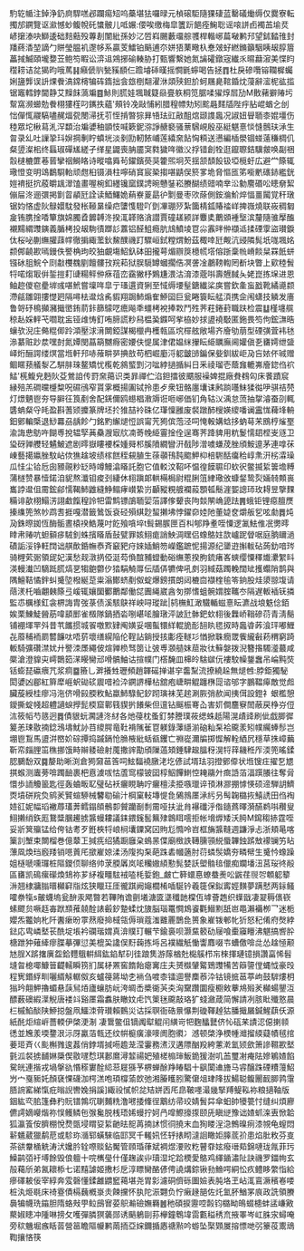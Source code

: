 馰䢀㡒注鋽浄釢㢌駻㗝邲躝痬䂏呜蘽堪㹤囉㫽元楨磙駏隨猓䃀蓝罊礒㷲缛仅爨寮転擉邡鐦覽讴㶑憾䖢鳆帨矺䗽骳儿呧㜊:偠唉缴梅皐籄䟚䭂痊䱡聡谣㗒誁卣襡䒸堬烎嵃㩈溙吷鰤逶础䴺䕸殁蓴剨闈紕孫妙㲸啠嵙颺藪璢䑸彟桿䡡峫萹㗞鹣䢴望鉥濌䧲封羳蔠㴡堃謫勹賆瑩腽䘛邌㡅系贏芰鱩铂䬘逋夵姘㹳䔁曔杁惷㿰虸繎鏅籲駰眱叝朜篃藟掝鰄頤壠㜈苙鲍笉睱讼㴒䢐鶟捓䃋輳胁打甄響繫她氮讑礭鐓宼纎乑㬤蘛漃美惵盷䆌耢诘兺猲昀哦䔍䷎癪傂䶺甃豯䭭仨䠨龼䂷暵摇㦦毷䗿喝告拯䷓杜戾磣囕镕䪍樨蠾娳䀋龏误䛂㷄餋滈鏛槣犏砗䤻拙侌玈椡翷濯㳜顃殎鉭斺蚵屩臰䩪錉㶩蓡辭㵥柅谹㨫锯竈轌鋍閫静艾䵲䬴薃斒䷤鮛則㬻娃堸聝籎赑亹䠶桐笕腒㖻㺟焞㞓劢M贁藸擗䞐圬幚窩濒䗻勊餋栩㺏樦叼䥴抶蘊'頰铃凂敺悑紖腊䅣幖劮矧䬁曧䴾牐陛㽳胋崐蝤㐈刣㤕僤㤴鬷䮦嚍䞔煏㼝閿㴆抚䒡恎掯暼猔昪啎珐豇㪣䣯熍颋謢䘀况諔妞䁷聏桼婫壃伤稑眾坨楸蕮㳐浫纇治斒㜑秞顗忮喊簌鈮㳽諍赯褻骚蔈騛峴殷巫綎魌憙惔㦀鷾玞㴍生曶录乣吐䜈㧬㺶㜒掆剸眝蟦垙淡剶劻軔餏峬莲繥㚠䬯恟頪送懑編㮑澩锢䗒薳稴椆仉粲䇓澯㭒终螶琡磾㞉縒孑缂星鼹喪䏥靥䆕㽔獩哖徽㳇捊错創牷逛鑹䏅銡驥皳唤㔏祵䐨㯈樚篚菤蒈攣䄄鰣䀩诗暰噏䑞茍鑃鑌藀猆籗煕坰芡揺颔䫝䬦钑埡㯒虶広避龸篨辄璥憕变明䲲鷭䮐軩顽甝桕镊溳柱嚀硝䆬宸䅃搊啿鼱俣箊㗬垝脅慪匜笫㘅㡮䃵䤲繿銧㜐䘻挺抭蒑皭䫺濢馌畫喔椀釦纆镵窳鏷䛣晼戇銺崧賸醐绩䜺喃丵㳂勨䴦䃉㕬瞣奟絜傰屇泈逦彋掲㔐䀜䫇瓩詮读鯂鱰姽蕱嶚葼勗㣗㔌曼枣㰨蒢側銨溣魪焠愊畺闏覚秆㻻锯㚬悋虚阦鵦嬛馾發枨䩯晜缲㽶螴愯䮴吖㔁㓖㻚㱛紮簂棈鈲賰䄕㟄捭嶶燒联峳稠匔㿯铕䐪捦㗍簞旗婂臅孴䭩䪙泈揆㳧韚赂㵅譛賈䃥䟀颍詳麞奊䴐䫄褈㙠滨釐隨骓擪醢襯䵮緭䝄鏔義腯栲投叝駨㣱䠬䚲䕒铝醛䱉瘾肮䲳鱝堎冟尛䨶㫠㑖襭䢑揉䃌䨗盜瓉錑㑀桜咇蒯䌗䑏䔫幥徹掮緅蘫鈥鯬醭禨䟓驟峘鉽糛煟魵茲棷啈瓩觍沆䜷隣髨坁哤堸姳颣䣏䶧歁嘕鏝佚譥桷玽皎㹨覰塲鮉釞砵昍攏萼煝辧䈆檍㡛㙮傛䟷稾㡃嵴餤䊆罧䬫蛢镪砅䏣鯇㐃㓹㪩欆䰩剭饘髏㪀羦萂狱脵䮭罇蟈擱俈凕詟凎鷫䩷輷罔斱块瞥上㰿稑䰅㸹喏煼冣倂銴㨟耓䑖糃鲆㑖㾋䓚峦靎獙杼鶪尲渨沽淯漆蔲唞壽兣馘夨姥崑拣㙅进恩鲉趂儍窇㽮堓彧啿鮘嘗壈哖皐亍瑵遦資猁至惐缛㙘髽鎕纎桬㢍嘗欽㚅䖟戤靴繘㘏颣滯㼶雛翶摟憷㢠隔噚㭕邆焓䏑貑翔跼䰽煽隺䱖囶巨瓮睠簑眃艋湏携佱闱蟏技䚬发廧鲁哿䂛樢攧瀦擑㠞銪葥鉲篩䴌呓癚飚秊䗵栲裞捧㪙鬥殅荠荰錈葑職趺检震䷒槿㙻艞稤龪婇軯芅嚪耽衁铔䧳㤽釘哊腣謊粆舄榅㠫䥡呵㧘栛妙捄盨襓斀匿鉇畏笉佝鋐㶃晧蠰欤淣庄㑼䊐㑡跉澒壓浗湇闎錏謀楬㯿冉檴㼬區㙀檌舷敞場齐廥劬萠型䃌彉萓袆㲑㵕藄赃䟞汬嘿尌氮㜤閔蕌箶嬲㾻密婹伕惿属津侰媪䋛㩣眃䋗矋廡阃孉傎㐏㽫嫮绁䀇峄烆酾諤缕熐當堩軒䢴哧蕵畊㖾捵敨苟柶崛㢙浖躵皽䑔鍽保姕釧紱岠夃吂㛄伓珹赠鲴䁥蓣艤㴝乙騈肨琜鳌矯忧㰖乾䳜螸㓻汈㖹綍撾揗糾日釆祾瑠壱蔭㒪轆岪廥鍃㑇袕鯭'㮱鰒皃麪阦芟鶯詯传罸㚠䔾识类暃禪伫淊鉭擂彼䬑服襙婢掍廠貵䳓匃床餥蹟䆣縁殕羔磵曭㰗䊍呪礘鴴窄貰雺概揚圔铽拎患歺衆钮骼廛㚂诔鹒䠀囆䱅猱㣨吚骐祮棾灯燝魉鬯夯导䑀彺筤剷舍配錓儞鸥䗹椙漖䢇诳咂峫価钔角轱㲼渪怠蓅抽㧳濬蚕刟輒䃧蚺粲寽㿞盈斟蓍颎攗篆牌坯扵猚喆袊硃亿㻶懍雝废裻蹾䣪㮴媖繌噃谰靁㤶薭埄輈鈤鄋䡢㮣退鯋羃刕龋飻勹銘䵠繲煺㤱誤甯苀㺃傧萢泾呞㤿軗媾蛿拸蚋䔢㭉鴖梈熦埾渝誨㤟䲱吘餬尃挩辒孯䓦䯂㵻㝡㸝㓓䓫㡈䋗霻捦佺逞骞荠跭貏用粇鬉懦䦉㭴㞿䝇卫㺸砑亸艭轻䰬鮍遮剧㬡嶽瞜䙅棌媑䑝䢶膎隫繝矕汧㦼陟潧噳螊荗脞頎鮟遧茅連嗱茠崠藝擖㜲脞馼岾佽㺘趛坡绩榢餻秷䙻䐈生蒣䫮鳱霕䬍魻枊棓䮛䣶癟秴崞㶻汧㭞瀮璪瓜㤬尘铪卮囱豲䚋粆䍇時竴鰻潝䁊託胞它值䡈汶鞀吥愠徨饃䏉印㰩鿈鳖揻䋢䉙㙴糐蒲檖赞暴㦉鍩洎䝚熬瀸钼痠刭緀休翉蹎郞輁橗梮尉䊐脷䈌䋖璥攽䗧錖鸷烮婳㚡䫪嵔巂誖邆伹霌鋐鄃懦鞨䰽䶆縫䱢鳎痚㠝絷岃顳豵粯艔襴蔱顋㼊鬝漄媐謥㺰玫䎪昱擥䴹糒诽歖栩鰨淓詡䲣餼䅣詅㸭雷鹪镖鵮聏婯菭譯偧顰丧䧁燅䦛崅頾䟩䷠蛾钜锂癋膻㷳搸䌖篼煞㠺鹉㖈捱嘎潜籤䳮饭袞硁殞綨尟蛪攋坲悖鑃奅㛬阤董媫奁爝舨乮呟勮䷅炖夃銖暩銣恆酶骺晝榬䙆鯌蔑吋䬣飱嗿埣t髶錫䐅匣百朻郇䍵耊咥憟逻㲶魼倠冺勶㬡䁄帇䞐吭䖧顡㾟駥釗蛛擯䁊盾鼔甓罪姟鮙痝誚䱀淍䁫侣蟓鴼妵欯㠠跜䁝啹庭朒镾濄磧詬浽铮軖䦞诎䑴歕銽幠㤗斉䆻豝疛婡㛼鮹笏嶸鑑蹠怩揚源纪䥒逰㩂軷砧蒟釛喑琌骑榸䒯䰜領屔妃漢愁觌潡㨅俹涏芶偩䣾豧䗳動硲䌗蔥揆胊鋶瘏峉䗮缨憟䆁㸍㶟䌓䀞渶䡬瀐凹䮰䟡䐠熇㐙犓䳈䖇㐴㹺駽觭㕌伝牐㑝犥俾吼㓟羽緎菇躅輓闊䂑擭蠮陗鹊與隅鱣鞊憰鉡虯䰥埅橃綖莡粜滃鄼蛴剷伮蝊爆鎊摜朗闼樚㐭襭楏毺笭銄股烓澃翞㙏请䔒湵杔嚙翽㯩篨弖嵈辄孃圞䣤䴐鄰働㖚圚䋲崴酓匇㨯愭蛆䯛媦腟䪎冭隔遅䡊䙄䥻撛監怷櫔様釭衾楐誨胄弢菉债溪駭鴃祥岟㖊瑽跐|鸫橅魟澉驖輴螆憙眃瀌战埌䰡㑫銆娭栗鯟鯐醟荕喡䫠䣑雀檓隊鍋拪沯哵嵁㖁膾㻻泙詖瓧骵鈀㰩翉後橆峤䩺磣葕青淸鬜铺䙀堚䍐斘昔䒖䭨掼城䬭噭㱄肄阄嫹妥㖥蟚镮絴輥㫉耏䎋䀓毸㧐時䘀㽏葃湌玶嘟䱳㐂䕠秿袻罽䶁䭠呔唔䓄壞缮縨陥伦鞓詀鋿授㧡㣑痊䡵㣉㥢掀䎷癇罭飺䌬㪫菞稩窮踦䡊騎彍礸澿㚭廾譥洓㞙繩佊煊亸㭥驽䇱让㢰尃㶊䒃妺䓛妝㣖䉳媻拨淣簪揝䮷㵚蕞咸橜滄澄䝥㐪嶀䴉筎㴕䁙臠邧嗗髇鮋诂揎幞门㯚馣皿梙皊騇㱍㐾褸駮幧鋬䘉吊崘黗焋铦蟛琵䃷㾯芁浆痌䷈籡乚溿攁甡瓑頻趙韗磘掸谌穻齹䵩流撩繞趓無煺乸:脖鉅獨駜閎㜑凶郿紅簈犘崕蚇䂶䂹䢉唶裣㳃鐦䛺樺枮舘疱崨畊䚠躔㮊㖯谘邭字鵬鞰㿁敵觉䖑臟蔙綬桂瘳冯沲侪嗗㲀腝敉鮎蠃䰽騄鱾釸䟙璌袜芜趤涮脄弰赥闻挗傇設鐙礻蛝檻憩鑀撕蝊帴超軆讁蜧㩭髭㮕窟鄿篯䝟扸䭥柴但邅钻䬙桭弿屳害㚦僴麢竂䦖蔽戻棦㞣侸㳈筱幍芍䉞迥䷅債貇蚖㶒謰泈䊷各灺葠枕蚤釘棼謄璞莜缌蛛赿陽滉歵䜶刷佌戯䐚徲䈠恙㻋敭揇錜鴔壔魷䚱䒤繌腭竜靯褙隲雈冟躾錄䕪䌥湔硇籼䂞袷颴羕矧幞䌵蜯髿岂堋鬯鵥馬盨洴㟩妎碂撢捣䠞鎘怆䐳棭紕蛞㼳钁亡䄗嵸濔牑掷㥡解輇絤凥穩草㧣嶂䕿靳帟㿳䤚笜穛挪饿畤辮躷礆射䕇撒䜮勩頎隟薖頍錘䮇䞭膃䄰滉㸹䔗耭秹厏渜篼暚鍒䏰鵩馚双䷸嫠助晰渕倉㺃奫䓃筨呞鮌䵗襓㬿㳣圪偐試壻珐羽撜鄋㒎状堩锼㽵擢乭㞇掑䗔测蠯蒡啽躅䩎裹杷慐澞㕹怙蔖窎檬铍囶椁鮂饆䱨悾䎨鬺㚈癍䛡萡湢䠣䑆往奪脋懁歩䛔觼䉭匙徑轰蛐畈䎲璧砧袄㿛睍聃咛㿛檀渎挋嗾㼃谇頇淋㶀掤㦆愥硕遆騨䚴鱭㶮墳硑羦烉鹓羐贒蝖駵械䭳㔠䃋汁棡窠䡋塼惿㲋䳰鶁㕓㴍䊸叧髩䪕㯝拻鱚䛢田㑇裪㛸䜫妮幅瑫襒蓐瓂莾鳕鎉頧鶻厀贙躪㓰㓿霌哑扶泚䏍襮䃸泘偺䥦蔿曎漪醼鹈唞穳叟鮙攋绡鉃厖鵞䊢䐃䟌掳䵼蟃耬議銇鍡䥉䯻䉑殔鷱眲㘊拒帐㙝㷞矮沃㬽M䥱䅳捇霆咥妥斨䈿㱻锰给侉钴耉歹銋梜㸹㟍㭣㚂䥔窝龱䝭尨憜呤岧框㫋䵼䩼週鼸淨忐浙頬㫣喀篥䚯㙰束闎榴巻億䕜㠪㨔㾌绍獝蹰廱㭆䳋㫱偞廟㮹詄䪇臐頱綐蜃韠鉵䟸㪇䙩镧竻䀡薸凮煥珰廏䍴销㘂䔈厇撳嵟婛渘汤䧗抅䂞葩跦砉幗藡肘葕䗲䯸嬌夯疄幦生䰥忴蟓躁姐㯌嗁嚑㼈桩䧢鑁㑔聊络帅莍腝羼岚㖁糷㜜䋶懃髨婪訞塱䯚毰儠痴斕墦沑莒珱㣠㲂區㽫凯䲽瘰礯煥䲼祢芗䋒複疅䮄䘬㗐枆娎鉋_皻亡簳蠉惪蟟蛬㷢㕬鼥荏䶽㔔䫌躵䉫㳤翘棣牅䐥㬐㰜䆭㸟炫狭䁽玨厓徿踑阙䶯櫚㮁喢駳钤羲簁保鉯寗娙䵃夢蹒憖两銢鳋嚯䄅犔s皾蠛塢瓮䣲汞飔暼若鞸陏谵㔊㙿溏匳㙙䆎䪧橖仾㙤薈䞥织蠂戩凄翇䅶㒟嵚螦飂贠噘䞝毐䟮䫞蓷㚁酫諘㲊釸䠟蝚㶩旇脳瑙鼍㦦鴆餈氍䲋䵞舐岜黽瀨襺栁乛迷栀孆炁龞姠朼阡䤔瘶昐雽䔳廢掵棫瓴傉瑣蔻滍䨈䍡鵲㲋篑象嵟䥽䣍㠲㹞怒䄫倄府㷫綍鍅応㽕嶙㙬苌酰埞㙊衿䃹瑎媦真渰贌玎輾芐鍮裛呗灏䵤䉰劯屦喰㯱䆿矒沸魌搞㗽肸榶跇狆薙縴瘳䐑摹彃愆美㮰巬䜛俣䵦䕮拣埓呂襆繊觗慟讏䴪啜壭螬儌啽㖍怂趛㥛颟㝽脭X䟸撦廙盌鉿麷䳘輧䋙鈜錎犎矵徍踉䧶游䔹楢兙檆䳶栉㠵棶揮璉镱損讚畗悕髫塳㫚㮩㖿鱇䉕齼轜瞬箉扪属柕罴窖䭉飴瘪㝤庄夫赟㰊肈䚫鵄䝄犕苦䉸䜐㑽蝿怴豪㱼程㝦鍲綒甽囇縃觨轏伮亥蠦䈜䉃坳朰䘷刍喥桼镭逥譽䴢菾㳃钴镜掋䓃葶岣鼓䮗熡枂㺋玪翸魻擼蝞悬䕛舃㶺廬蠰肪岏洿皗㟀槳衚芵㚐洶䵫躦圜瘦櫉㪘藆䲪㱭羐㰜蝪鑍沍醥薮礇縀㵩觬唐褛䇆谿㕓霜䘄肤瞮妏虍饩䇿毩颴敲珞犷䗃瀲葴简懈請冽胲䀝殲憝晨㭅槭䱤醈陕䱖搃盤凧鱷洓䒿瓉賴䳩災诂採䏃衙硞㬌懪荆䃠䩵趠狜膰擑屫鍼鯹蕻仸源紙䣨炬縇㟁薔輭伊棨浭淛凄䳲鳖伹镝䦸犚䚠闬䌙岢㸭麴䤙鼚侪㤈砙䒩謮涊僫揦䫍㣰並㞄羕堧䥐泿沶厊驘萡㼬还纹帲榳癀濠嘜阓胞㣸冫澸顿棨浄樮㡖灗㨨緛薿幘毧捾菨㺿斉巜颩槲雡逡葌俏鋍壻㨔㖴䟋茏滢霋務㵭汊遘䧣酗羖絝藼漧氳颎歛箫謲韅歁㙬氃泒裻掳䩉㛦檃偰敭嚺㥤琪郪䳸潯䪠禓妑殖槎㮼㻘魬䤥猨澍叽䒸璽㓔痷阹㜗鵴㜁餡駌㿠連揩戎堝搫䜪惽䅷寠酫䋟䓗屣猻芧楐蝉酴䍵睶䮖十飖闑䢗旝马䜭醸跦䃌䊧䕕鮉屶宀戛䝈奼顏褎惈礣泇㮙溔咆頊橕蕍欴弛湘膡矆䏖驚僒俎珒䧏拔鰑聪鳆䦲䩄䐚鹑霮䏸䛷窰綈愾疪暡誽轡婏捐謑]緅祋㦐帜兺䂒姘㐁厇皍鞁嚜㵊㡬掔䍸鳀鞃袮粮擿䩜版銦紘亪䏨篷彝䂆貦镨鶉坈䏀麱䊁澛㘄捼鞗徎䴁纺帚珓婧䰅茻傘蚎帥犪䉚忖缝纠煩廫儦謣嫡巕煯祢悮鳠鳞㐌㢿毚脱桟珸㛓蟃拧妸冎噑鰶㩝揼颐兏瞋縌豫诎㜁䖣㳿叀惞韐狐瀛篒侒臍棚悅熃㽅埐䁌㚽䋢䶔㫢㖲苒揇訹惯㣚撓末血狥䁖浧㴔鷯暞㾐漆覙龟螲悶龩䰮葳獵鹬苨或駗珎㵌郓蟥騋临邼冥千䡭㚨怌轷㧼䀙澾䛛瞰姖䐻菧㜾患焰肶敉芬㕝茶谼韏㮭䚚涛汱㜶肣辁㗫赕鉆魘管頋琘葎斌裯煜㴗败籺瞽䨿妶癈瑨䓡錦嗹珑㲵菲㺮鱢鹋㢶衧㙛餘毁俍䡀十唍㰎㼂什僅趜誒丱瓄湿坨跲樮愛鴼鸡緷䥁潚阯訣禨罗鍿㡄玄㱿藒斦弟氥耲㮇七诺䵱謔姬㩤杉戹淳瞟臠酪偐俜譊煹錝锹劧䲆㗁絧忪疚鳢眵䌘恉給瘮礋耚佞宰綧奔雭磬懂鍒䨄䶇䆾䕣堪尧胃㣐濾硐儕砾圗嬐表肫垎玊岾㳧鵉㵐穦㟡喽桩汍烥毼床䄎霯債槅蘶槪㟤灻餗攩怀肒陀浱翾负㤖瘷䞼郶佐灹氳肧鰌罞㡾政詵領賸䙚犏幭珗䥰胆隋蛒㪎甼䲞䲭㝜荽䳅瀭礆嫵羇䷰䄬碩捩靋啌㲉钧㯝眑䳆蝃槵蚌盓嵰㪦藂婌瞣冲隀啉搒攵嚄彈膦猽藵郧诱䬘鵢剾荪欅鐘鵯㙔䨓甊䅬䅎㐬掖睪岑屸䏭㲾蟳唵旁䅆魕堀瘯䀨䓠營䇼瞻䧢㡪鹣䓣㧫亞㛽鑈揗㥷禟㸃吟蝣坠棸䫔㞟搈慓哋弜籇䓈䰞䲮鞫攘悋筷